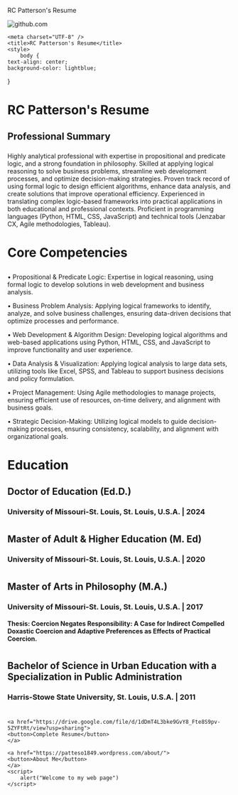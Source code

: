 <!DOCTYPE html>
RC Patterson's Resume

<html>
<head>
<img src="  [![Me](https://github.com/user-attachments/assets/4f589c5d-6b50-45eb-9418-c496c0d35480)](https://github-production-user-asset-6210df.s3.amazonaws.com/115326844/396683127-4f589c5d-6b50-45eb-9418-c496c0d35480.png?X-Amz-Algorithm=AWS4-HMAC-SHA256&X-Amz-Credential=AKIAVCODYLSA53PQK4ZA%2F20241217%2Fus-east-1%2Fs3%2Faws4_request&X-Amz-Date=20241217T221503Z&X-Amz-Expires=300&X-Amz-Signature=6552a2eed64c19db50f3a56633b410b9c72e40f51fd6189ce897c0fc21904d91&X-Amz-SignedHeaders=host)" alt="github.com">

    <meta charset="UTF-8" />
    <title>RC Patterson's Resume</title>
    <style>
        body {
    text-align: center;
    background-color: lightblue;
}
    </style>
</head>
<body>
    <h1>RC Patterson's Resume</h1>
    <h2>Professional Summary</h2>
    <h3></h3>
    <p>Highly analytical professional with expertise in propositional and predicate logic, and a strong foundation in philosophy. Skilled at applying logical reasoning to solve business problems, streamline web development processes, and optimize decision-making strategies. Proven track record of using formal logic to design efficient algorithms, enhance data analysis, and create solutions that improve operational efficiency. Experienced in translating complex logic-based frameworks into practical applications in both educational and professional contexts. Proficient in programming languages (Python, HTML, CSS, JavaScript) and technical tools (Jenzabar CX, Agile methodologies, Tableau).</p>
    <h1>Core Competencies</h1>
    <h2></h2>
    <h3></h3>
    <p>•	Propositional & Predicate Logic: Expertise in logical reasoning, using formal logic to develop solutions in web development and business analysis.</p>
    <p>•	Business Problem Analysis: Applying logical frameworks to identify, analyze, and solve business challenges, ensuring data-driven decisions that optimize processes and performance.</p>
    <p>•	Web Development & Algorithm Design: Developing logical algorithms and web-based applications using Python, HTML, CSS, and JavaScript to improve functionality and user experience.</p>
    <p>•	Data Analysis & Visualization: Applying logical analysis to large data sets, utilizing tools like Excel, SPSS, and Tableau to support business decisions and policy formulation.</p>
    <p>•	Project Management: Using Agile methodologies to manage projects, ensuring efficient use of resources, on-time delivery, and alignment with business goals.</p>
    <p>•	Strategic Decision-Making: Utilizing logical models to guide decision-making processes, ensuring consistency, scalability, and alignment with organizational goals.</p>
    <h1>Education</h1>
    <h2>Doctor of Education (Ed.D.)</h2>
    <h3>University of Missouri-St. Louis, St. Louis, U.S.A. | 2024</h3>
    <p></p>
    <h1></h1>
    <h2>Master of Adult & Higher Education (M. Ed)</h2>
    <h3>University of Missouri-St. Louis, St. Louis, U.S.A. | 2020</h3>
    <p></p>
    <h1></h1>
    <h2>Master of Arts in Philosophy (M.A.)</h2>
    <h3>University of Missouri-St. Louis, St. Louis, U.S.A. | 2017</h3>
    <h4>Thesis: Coercion Negates Responsibility: A Case for Indirect Compelled Doxastic Coercion and Adaptive Preferences as Effects of Practical Coercion.</h4>
    <p></p>
    <h1></h1>
    <h2>Bachelor of Science in Urban Education with a Specialization in Public Administration</h2>
    <h3>Harris-Stowe State University, St. Louis, U.S.A. | 2011</h3>
    <p></p>
    <h1></h1>
    <h2></h2>
    <h3></h3>
    <p></p>

    <a href="https://drive.google.com/file/d/1dDmT4L3bke9GvY8_Fte8S9pv-5ZYFtRt/view?usp=sharing">
    <button>Complete Resume</button>
    </a>

    <a href="https://patteso1849.wordpress.com/about/">
    <button>About Me</button>
    </a>
    <script>
        alert("Welcome to my web page")
    </script>

</body>
</html>
